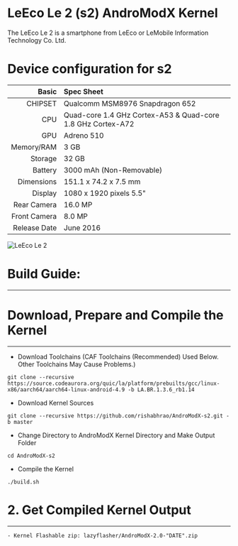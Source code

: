 LeEco Le 2 (s2) AndroModX Kernel     
===============================


The LeEco Le 2 is a smartphone from LeEco or LeMobile Information Technology Co. Ltd.



Device configuration for s2
=====================================

Basic   | Spec Sheet
-------:|:-------------------------
CHIPSET | Qualcomm MSM8976 Snapdragon 652
CPU     | Quad-core 1.4 GHz Cortex-A53 & Quad-core 1.8 GHz Cortex-A72
GPU     | Adreno 510
Memory/RAM  | 3 GB
Storage | 32 GB
Battery | 3000 mAh (Non-Removable)
Dimensions | 151.1 x 74.2 x 7.5 mm
Display | 1080 x 1920 pixels 5.5"
Rear Camera  | 16.0 MP
Front Camera | 8.0 MP
Release Date | June 2016



![LeEco Le 2](http://in.img3.lemall.com/file/20160606/default/3370481864506311 "LeEco Le 2")



# Build Guide:
--------

# Download, Prepare and Compile the Kernel
--------


- Download Toolchains (CAF Toolchains (Recommended) Used Below. Other Toolchains May Cause Problems.)

```
git clone --recursive https://source.codeaurora.org/quic/la/platform/prebuilts/gcc/linux-x86/aarch64/aarch64-linux-android-4.9 -b LA.BR.1.3.6_rb1.14
```


- Download Kernel Sources

```
git clone --recursive https://github.com/rishabhrao/AndroModX-s2.git -b master
```


- Change Directory to AndroModX Kernel Directory and Make Output Folder

```
cd AndroModX-s2
```


- Compile the Kernel

```
./build.sh
```



# 2. Get Compiled Kernel Output
---------------

```
- Kernel Flashable zip: lazyflasher/AndroModX-2.0-"DATE".zip
```